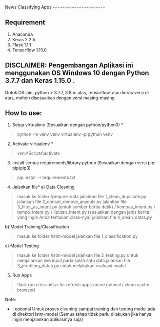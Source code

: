 News Classifying Apps
-=-=-=-=-=-=-=-=-=-=-=

##  Requirement
1. Anaconda
2. Keras 2.2.5
3. Flask 1.1.1
4. Tensorflow 1.15.0


##  DISCLAIMER: Pengembangan Aplikasi ini menggunakan OS Windows 10 dengan Python 3.7.7 dan Keras 1.15.0 . 
Untuk OS lain, python > 3.7.7, 3.8 di atas, tensorflow, atau keras versi di atas, 
mohon disesuaikan dengan versi masing-masing


##  How to use:
1. Setup virtualenv (Sesuaikan dengan python/python3) *
> python -m venv venv
> virtualenv -p python venv 

2. Activate virtualenv *
> venv\Scripts\activate 

3. Install semua requirements/library python (Sesuaikan dengan versi pip: pip/pip3)
> pip install -r requirements.txt

4. Jalankan file*
a) Data Cleaning
> masuk ke folder /prepare-data
> jalankan file 1_clean_duplicate.py
> jalankan file 2_concat_remove_anycols.py
> jalankan file 3_filter_as_intent.py (untuk sumber berita detik) / kompas_intent.py / tempo_intent.py / liputan_intent.py (sesuaikan dengan jenis berita yang ingin Anda tentukan class-nya)
> jalankan file 4_clean_datas.py

b) Model Training/Classification
> masuk ke folder /lstm-model
> jalankan file 1_classification.py

c) Model Testing
> masuk ke folder /lstm-model
> jalankan file 2_testing.py untuk menjalankan live input pada salah satu data
> jalankan file 3_prediting_datas.py untuk melakukan evaluasi model

5. Run Apps
> flask run
> ctrl+shift+r for refresh apps (more optimal / clean cache browser)

Note:
* : optional
Untuk proses cleaning sampai training dan testing model ada di direktori lstm-model (Semua tahap tidak perlu dilakukan jika hanya ingin menjalankan aplikasinya saja)